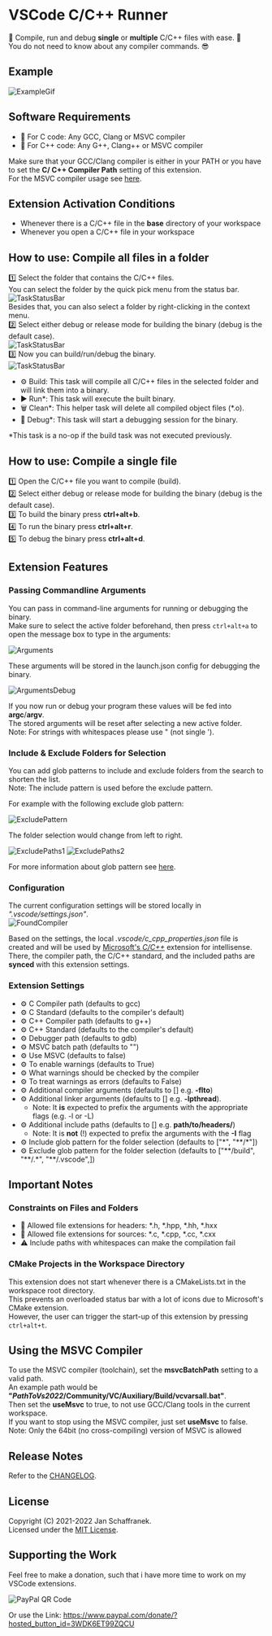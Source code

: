 # VSCode C/C++ Runner

🚀 Compile, run and debug **single** or **multiple** C/C++ files with ease. 🚀  
You do not need to know about any compiler commands. 😎

## Example

![ExampleGif](https://github.com/franneck94/vscode-c-cpp-runner/raw/HEAD/media/ExecuteTasks.gif?raw=true)

## Software Requirements

- 🔧 For C code: Any GCC, Clang or MSVC compiler
- 🔧 For C++ code: Any G++, Clang++ or MSVC compiler

Make sure that your GCC/Clang compiler is either in your PATH or you have to set the **C/ C++ Compiler Path** setting of this extension.  
For the MSVC compiler usage see [here](#Using-the-MSVC-Compiler).

## Extension Activation Conditions

- Whenever there is a C/C++ file in the **base** directory of your workspace
- Whenever you open a C/C++ file in your workspace

## How to use: Compile **all** files in a folder

1️⃣ Select the folder that contains the C/C++ files.  
You can select the folder by the quick pick menu from the status bar.  
![TaskStatusBar](https://github.com/franneck94/vscode-c-cpp-runner/raw/HEAD/media/FolderStatusBar.png)  
Besides that, you can also select a folder by right-clicking in the context menu.  
2️⃣ Select either debug or release mode for building the binary (debug is the default case).  
![TaskStatusBar](https://github.com/franneck94/vscode-c-cpp-runner/raw/HEAD/media/ModeStatusBar.png)  
3️⃣ Now you can build/run/debug the binary.  
![TaskStatusBar](https://github.com/franneck94/vscode-c-cpp-runner/raw/HEAD/media/TaskStatusBar.png)

- ⚙️ Build: This task will compile all C/C++ files in the selected folder and will link them into a binary.
- ▶️ Run*: This task will execute the built binary.
- 🗑️ Clean*: This helper task will delete all compiled object files (*.o).
- 🐞 Debug*: This task will start a debugging session for the binary.

*This task is a no-op if the build task was not executed previously.

## How to use: Compile a **single** file

1️⃣ Open the C/C++ file you want to compile (build).  
2️⃣ Select either debug or release mode for building the binary (debug is the default case).  
3️⃣ To build the binary press **ctrl+alt+b**.  
4️⃣ To run the binary press **ctrl+alt+r**.  
5️⃣ To debug the binary press **ctrl+alt+d**.  

## Extension Features

### Passing Commandline Arguments

You can pass in command-line arguments for running or debugging the binary.  
Make sure to select the active folder beforehand, then press `ctrl+alt+a` to open the message box to type in the arguments:

![Arguments](https://github.com/franneck94/vscode-c-cpp-runner/raw/HEAD/media/arguments.png)

These arguments will be stored in the launch.json config for debugging the binary.  

![ArgumentsDebug](https://github.com/franneck94/vscode-c-cpp-runner/raw/HEAD/media/argumentsDebug.png)

If you now run or debug your program these values will be fed into **argc**/**argv**.  
The stored arguments will be reset after selecting a new active folder.  
Note: For strings with whitespaces please use \" (not single \').

### Include & Exclude Folders for Selection

You can add glob patterns to include and exclude folders from the search to shorten the list.  
Note: The include pattern is used before the exclude pattern.

For example with the following exclude glob pattern:

![ExcludePattern](https://github.com/franneck94/vscode-c-cpp-runner/raw/HEAD/media/excludePattern.png)

The folder selection would change from left to right.

![ExcludePaths1](https://github.com/franneck94/vscode-c-cpp-runner/raw/HEAD/media/excludePaths1.png)
![ExcludePaths2](https://github.com/franneck94/vscode-c-cpp-runner/raw/HEAD/media/excludePaths2.png)

For more information about glob pattern see [here](https://en.wikipedia.org/wiki/Glob_(programming)#Syntax).

### Configuration

The current configuration settings will be stored locally in *".vscode/settings.json"*.  
![FoundCompiler](https://github.com/franneck94/vscode-c-cpp-runner/raw/HEAD/media/Settings.png)  

Based on the settings, the local *.vscode/c_cpp_properties.json* file is created and will be used by [Microsoft's *C/C++*](https://code.visualstudio.com/docs/cpp/c-cpp-properties-schema-reference) extension for intellisense.  
There, the compiler path, the C/C++ standard, and the included paths are **synced** with this extension settings.  

### Extension Settings

- ⚙️ C Compiler path (defaults to gcc)
- ⚙️ C Standard (defaults to the compiler's default)
- ⚙️ C++ Compiler path (defaults to g++)
- ⚙️ C++ Standard (defaults to the compiler's default)
- ⚙️ Debugger path (defaults to gdb)
- ⚙️ MSVC batch path (defaults to \"\")
- ⚙️ Use MSVC (defaults to false)
- ⚙️ To enable warnings (defaults to True)
- ⚙️ What warnings should be checked by the compiler
- ⚙️ To treat warnings as errors (defaults to False)
- ⚙️ Additional compiler arguments (defaults to [] e.g. **-flto**)
- ⚙️ Additional linker arguments (defaults to [] e.g. **-lpthread**).
  - Note: It **is** expected to prefix the arguments with the appropriate flags (e.g. -l or -L)
- ⚙️ Additional include paths (defaults to [] e.g. **path/to/headers/**)
  - Note: It is **not** (!) expected to prefix the arguments with the **-I** flag
- ⚙️ Include glob pattern for the folder selection (defaults to ["\*", "\*\*/\*"])
- ⚙️ Exclude glob pattern for the folder selection (defaults to ["\*\*/build", "\*\*/.\*", "\*\*/.vscode",])

## Important Notes

### Constraints on Files and Folders

- 📝 Allowed file extensions for headers: \*.h, \*.hpp, \*.hh, \*.hxx
- 📝 Allowed file extensions for sources: \*.c, \*.cpp, \*.cc, \*.cxx
- ⚠️ Include paths with whitespaces can make the compilation fail

### CMake Projects in the Workspace Directory

This extension does not start whenever there is a CMakeLists.txt in the workspace root directory.  
This prevents an overloaded status bar with a lot of icons due to Microsoft's CMake extension.  
However, the user can trigger the start-up of this extension by pressing `ctrl+alt+t`.

## Using the MSVC Compiler

To use the MSVC compiler (toolchain), set the **msvcBatchPath** setting to a valid path.  
An example path would be **"*PathToVs2022*/Community/VC/Auxiliary/Build/vcvarsall.bat"**.  
Then set the **useMsvc** to true, to not use GCC/Clang tools in the current workspace.  
If you want to stop using the MSVC compiler, just set **useMsvc** to false.  
Note: Only the 64bit (no cross-compiling) version of MSVC is allowed

## Release Notes

Refer to the [CHANGELOG](https://github.com/franneck94/vscode-c-cpp-runner/blob/HEAD/CHANGELOG.md).

## License

Copyright (C) 2021-2022 Jan Schaffranek.  
Licensed under the [MIT License](https://github.com/franneck94/vscode-c-cpp-runner/blob/HEAD/LICENSE).

## Supporting the Work

Feel free to make a donation, such that i have more time to work on my VSCode extension*s*.

![PayPal QR Code](https://github.com/franneck94/vscode-c-cpp-runner/raw/HEAD/media/QR-Code.png)

Or use the Link: <https://www.paypal.com/donate/?hosted_button_id=3WDK6ET99ZQCU>
